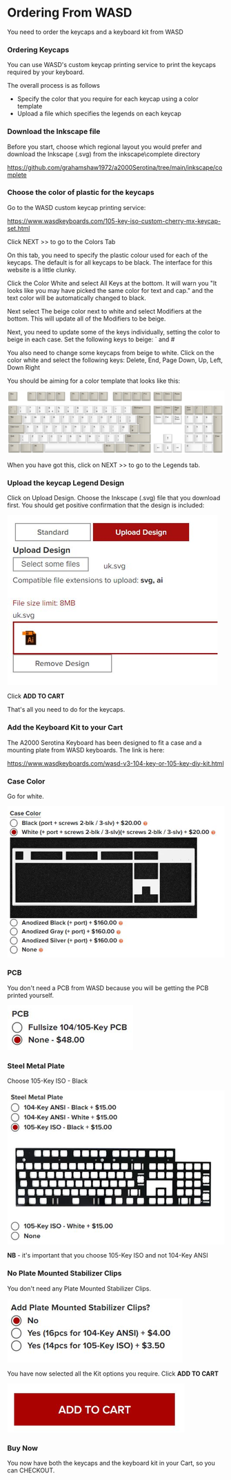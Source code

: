 # Ordering From WASD

You need to order the keycaps and a keyboard kit from WASD

### Ordering Keycaps

You can use WASD's custom keycap printing service to print the keycaps required by your keyboard. 

The overall process is as follows

- Specify the color that you require for each keycap using a color template
- Upload a file which specifies the legends on each keycap

### Download the Inkscape file

Before you start, choose which regional layout you would prefer and download the Inkscape (.svg) from the inkscape\complete directory

https://github.com/grahamshaw1972/a2000Serotina/tree/main/inkscape/complete

### Choose the color of plastic for the keycaps

Go to the WASD custom keycap printing service:

https://www.wasdkeyboards.com/105-key-iso-custom-cherry-mx-keycap-set.html

Click NEXT >> to go to the Colors Tab

On this tab, you need to specify the plastic colour used for each of the keycaps. The default is for all keycaps to be black. The interface for this website is a little clunky. 

Click the Color White and select All Keys at the bottom. It will warn you "It looks like you may have picked the same color for text and cap." and the text color will be automatically changed to black. 

Next select The beige color next to white and select Modifiers at the bottom. This will update all of the Modifiers to be beige. 

Next, you need to update some of the keys individually, setting the color to beige in each case. Set the following keys to beige: ` and #

You also need to change some keycaps from beige to white. Click on the color white and select the following keys:  Delete, End, Page Down, Up, Left, Down Right

You should be aiming for a color template that looks like this: 

![colorTemplate.JPG](colorTemplate.JPG)

When you have got this, click on NEXT >> to go to the Legends tab.

### Upload the keycap Legend Design

Click on Upload Design. Choose the Inkscape (.svg) file that you download first. You should get positive confirmation that the design is included: 

![](fileIncluded.JPG)

Click **ADD TO CART**

That's all you need to do for the keycaps. 

### Add the Keyboard Kit to your Cart

The A2000 Serotina Keyboard has been designed to fit a case and a mounting plate from WASD keyboards. The link is here:

https://www.wasdkeyboards.com/wasd-v3-104-key-or-105-key-diy-kit.html

### Case Color

Go for white. 

![caseColor.JPG](caseColor.JPG)

### PCB

You don't need a PCB from WASD because you will be getting the PCB printed yourself.

![noPcbRequired.JPG](noPcbRequired.JPG)

### Steel Metal Plate

Choose 105-Key ISO - Black

![blackMetalPlate.JPG](blackMetalPlate.JPG)

**NB** - it's important that you choose 105-Key ISO and not 104-Key ANSI

### No Plate Mounted Stabilizer Clips

You don't need any Plate Mounted Stabilizer Clips.

![noStabilizerClips.JPG](noStabilizerClips.JPG)

You have now selected all the Kit options you require. Click **ADD TO CART**

![addToCart.JPG](addToCart.JPG)

### Buy Now

You now have both the keycaps and the keyboard kit in your Cart, so you can CHECKOUT. 











